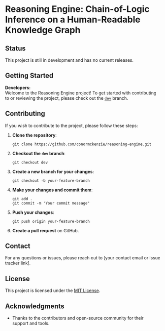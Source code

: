 # Reasoning Engine: Chain-of-Logic Inference on a Human-Readable Knowledge Graph

## Status
This project is still in development and has no current releases.

## Getting Started

**Developers:**  
Welcome to the Reasoning Engine project! To get started with contributing to or reviewing the project, please check out the [`dev`](https://github.com/conormckenzie/reasoning-engine/tree/dev) branch. 

## Contributing

If you wish to contribute to the project, please follow these steps:

1. **Clone the repository**:
   ```
   git clone https://github.com/conormckenzie/reasoning-engine.git
   ```
2. **Checkout the `dev` branch**:
   ```
   git checkout dev
   ```
3. **Create a new branch for your changes**:
   ```
   git checkout -b your-feature-branch
   ```
4. **Make your changes and commit them**:
   ```
   git add .
   git commit -m "Your commit message"
   ```
5. **Push your changes**:
   ```
   git push origin your-feature-branch
   ```
6. **Create a pull request** on GitHub.

## Contact

For any questions or issues, please reach out to [your contact email or issue tracker link].

## License

This project is licensed under the [MIT License](LICENSE).

## Acknowledgments

- Thanks to the contributors and open-source community for their support and tools.
